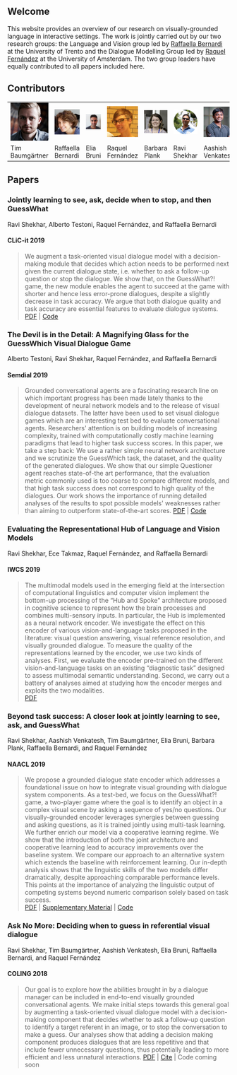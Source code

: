## Welcome

This website provides an overview of our research on visually-grounded language in interactive settings. The work is jointly carried out by our two research groups: the Language and Vision group led by [Raffaella Bernardi](http://disi.unitn.it/~bernardi/) at the University of Trento and the Dialogue Modelling Group led by [Raquel Fernández](https://staff.fnwi.uva.nl/r.fernandezrovira/) at the University of Amsterdam. The two group leaders have equally contributed to all papers included here.

## Contributors

<table id='contributor-table'>
  <tr>
    <td>
      <img class="headshots" src='images/tim.jpg' alt='Tim Baumg&auml;rtner'>
    </td>
    <td>
      <img class="headshots" src='images/raffa.jpg' alt='Raffaella Bernardi'>
    </td>
    <td>
      <img class="headshots" src='images/elia.jpg' alt='Elia Bruni'>
    </td>
    <td>
      <img class="headshots" src='images/raquel.jpg' alt='Raquel Fern&aacute;ndez'>
    </td>
    <td>
      <img class="headshots" src='images/barbara.png' alt='Barbara Plank'>
    </td>
    <td>
      <img class="headshots" src='images/ravi.jpg' alt='Ravi Shekhar'>
    </td>
    <td>
      <img class="headshots" src='images/aashish2.jpg' alt='Aashish Venkatesh'>
    </td>
  </tr>
  <tr>
    <td>
      <div class='names'>Tim Baumg&auml;rtner</div>
    </td>
    <td>
      <div class='names'>Raffaella Bernardi</div>
    </td>
    <td>
      <div class='names'>Elia Bruni</div>
    </td>
    <td>
      <div class='names'>Raquel Fern&aacute;ndez</div>
    </td>
    <td>
      <div class='names'>Barbara Plank</div>
    </td>
    <td>
      <div class='names'>Ravi Shekhar</div>
    </td>
    <td>
      <div class='names'>Aashish Venkatesh</div>
    </td>
  </tr>
</table>

## Papers

### Jointly learning to see, ask, decide when to stop, and then GuessWhat
Ravi Shekhar, Alberto Testoni, Raquel Fern&aacute;ndez, and Raffaella Bernardi
#### CLiC-it 2019
> We augment a task-oriented visual dialogue model with a decision-making module that decides which action needs to be performed next given the current dialogue state, i.e. whether to ask a follow-up question or stop the dialogue. We show that, on the GuessWhat?! game, the new module enables the agent to succeed at the game with shorter and hence less error-prone dialogues, despite a slightly decrease in task accuracy. We argue that both dialogue quality and task accuracy are essential features to evaluate dialogue systems.  
[PDF](http://ceur-ws.org/Vol-2481/paper66.pdf) | [Code](https://github.com/shekharRavi/Beyond-Task-Success-NAACL2019)

### The Devil is in the Detail: A Magnifying Glass for the GuessWhich Visual Dialogue Game
Alberto Testoni, Ravi Shekhar, Raquel Fern&aacute;ndez, and Raffaella Bernardi
#### Semdial 2019
> Grounded conversational agents are a fascinating research line on which important progress has been made lately thanks to the development of neural network models and to the release of visual dialogue datasets. The latter have been used to set visual dialogue games which are an interesting test bed to evaluate conversational agents. Researchers' attention is on building models of increasing complexity, trained with computationally costly machine learning paradigms that lead to higher task success scores. In this paper, we take a step back: We use a rather simple neural network architecture and we scrutinize the GuessWhich task, the dataset, and the quality of the generated dialogues. We show that our simple Questioner agent reaches state-of-the art performance, that the evaluation metric commonly used is too coarse to compare different models, and that high task success does not correspond to high quality of the dialogues. Our work shows the importance of running detailed analyses of the results to spot possible models' weaknesses rather than  aiming to outperform state-of-the-art scores. 
[PDF](http://semdial.org/anthology/Z19-Testoni_semdial_0005.pdf) | [Code](https://github.com/shekharRavi/The-Devil-is-in-the-Detail-SemDial2019)  

### Evaluating the Representational Hub of Language and Vision Models
Ravi Shekhar, Ece Takmaz, Raquel Fern&aacute;ndez, and Raffaella Bernardi
#### IWCS 2019
> The multimodal models used in the emerging field at the intersection of computational linguistics and computer vision implement the bottom-up processing of the “Hub and Spoke” architecture proposed in cognitive science to represent how the brain processes and combines multi-sensory inputs. In particular, the Hub is implemented as a neural network encoder. We investigate the effect on this encoder of various vision-and-language tasks proposed in the literature: visual question answering, visual reference resolution, and visually grounded dialogue. To measure the quality of the representations learned by the encoder, we use two kinds of analyses. First, we evaluate the encoder pre-trained on the different vision-and-language tasks on an existing “diagnostic task” designed to assess multimodal semantic understanding. Second, we carry out a battery of analyses aimed at studying how the encoder merges and exploits the two modalities.  
[PDF](https://www.aclweb.org/anthology/W19-0418.pdf) 

### Beyond task success: A closer look at jointly learning to see, ask, and GuessWhat
Ravi Shekhar, Aashish Venkatesh, Tim Baumg&auml;rtner, Elia Bruni, Barbara Plank, Raffaella Bernardi, and Raquel Fern&aacute;ndez
#### NAACL 2019
> We propose a grounded dialogue state encoder which addresses a foundational issue on how to integrate visual grounding with dialogue system components. As a test-bed, we focus on the GuessWhat?! game, a two-player game where the goal is to identify an object in a complex visual scene by asking a sequence of yes/no questions. Our visually-grounded encoder leverages synergies between guessing and asking questions, as it is trained jointly using multi-task learning. We further enrich our model via a cooperative learning regime. We show that the introduction of both the joint architecture and cooperative learning lead to accuracy improvements over the baseline system. We compare our approach to an alternative system which extends the baseline with reinforcement learning. Our in-depth analysis shows that the linguistic skills of the two models differ dramatically, despite approaching comparable performance levels. This points at the importance of analyzing the linguistic output of competing systems beyond numeric comparison solely based on task success.  
[PDF](https://arxiv.org/abs/1809.03408) | [Supplementary Material](https:vista-unitn-uva.github.io/jointly_supplementary.pdf) | [Code](https://github.com/shekharRavi/Beyond-Task-Success-NAACL2019)  

### Ask No More: Deciding when to guess in referential visual dialogue
Ravi Shekhar, Tim Baumg&auml;rtner, Aashish Venkatesh, Elia Bruni, Raffaella Bernardi, and Raquel Fern&aacute;ndez
#### COLING 2018
> Our goal is to explore how the abilities brought in by a dialogue manager can be included in end-to-end visually grounded conversational agents. We make initial steps towards this general goal by augmenting a task-oriented visual dialogue model with a decision-making component that decides whether to ask a follow-up question to identify a target referent in an image, or to stop the conversation to make a guess. Our analyses show that adding a decision making component produces dialogues that are less repetitive and that include fewer unnecessary questions, thus potentially leading to more efficient and less unnatural interactions. 
[PDF](http://aclweb.org/anthology/C18-1104) | [Cite](https://aclanthology.info/papers/C18-1104/c18-1104.bib) | Code coming soon
